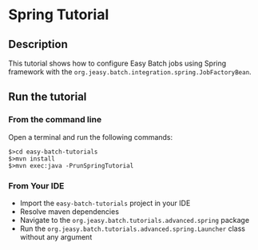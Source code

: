 # Spring Tutorial

## Description

This tutorial shows how to configure Easy Batch jobs using Spring framework with the `org.jeasy.batch.integration.spring.JobFactoryBean`.

## Run the tutorial

### From the command line

Open a terminal and run the following commands:

```
$>cd easy-batch-tutorials
$>mvn install
$>mvn exec:java -PrunSpringTutorial
```

### From Your IDE

* Import the `easy-batch-tutorials` project in your IDE
* Resolve maven dependencies
* Navigate to the `org.jeasy.batch.tutorials.advanced.spring` package
* Run the `org.jeasy.batch.tutorials.advanced.spring.Launcher` class without any argument
